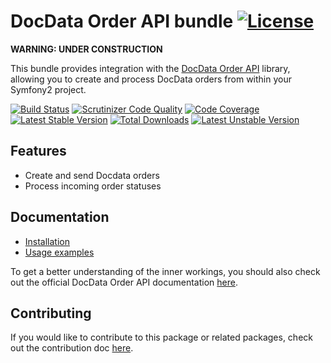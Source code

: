 # DocData Order API bundle [![License](https://poser.pugx.org/cleentfaar/docdata-orderapi-bundle/license.svg)](https://packagist.org/packages/cleentfaar/docdata-orderapi-bundle)

**WARNING: UNDER CONSTRUCTION**

This bundle provides integration with the [DocData Order API](https://github.com/cleentfaar/doctrine-orderapi) library,
allowing you to create and process DocData orders from within your Symfony2 project.

[![Build Status](https://secure.travis-ci.org/cleentfaar/CLDocDataOrderApiBundle.svg)](http://travis-ci.org/cleentfaar/CLDocDataOrderApiBundle)
[![Scrutinizer Code Quality](https://scrutinizer-ci.com/g/cleentfaar/CLDocDataOrderApiBundle/badges/quality-score.png?b=master)](https://scrutinizer-ci.com/g/cleentfaar/CLDocDataOrderApiBundle/?branch=master)
[![Code Coverage](https://scrutinizer-ci.com/g/cleentfaar/CLDocDataOrderApiBundle/badges/coverage.png?b=master)](https://scrutinizer-ci.com/g/cleentfaar/CLDocDataOrderApiBundle/?branch=master)<br/>
[![Latest Stable Version](https://poser.pugx.org/cleentfaar/docdata-orderapi-bundle/v/stable.svg)](https://packagist.org/packages/cleentfaar/docdata-orderapi-bundle)
[![Total Downloads](https://poser.pugx.org/cleentfaar/docdata-orderapi-bundle/downloads.svg)](https://packagist.org/packages/cleentfaar/docdata-orderapi-bundle)
[![Latest Unstable Version](https://poser.pugx.org/cleentfaar/docdata-orderapi-bundle/v/unstable.svg)](https://packagist.org/packages/cleentfaar/docdata-orderapi-bundle)


## Features
- Create and send Docdata orders
- Process incoming order statuses


## Documentation

- [Installation](Resources/doc/installation.md)
- [Usage examples](Resources/doc/usage.md)

To get a better understanding of the inner workings, you should also check out the official DocData Order API documentation [here](http://www.docdatapayments.com/userfiles/download/Nederlands/733126_Integration_manual_Order_Api_1-1_-_NEW.pdf).


## Contributing

If you would like to contribute to this package or related packages, check out the contribution doc [here](Resources/doc/contributing.md).
